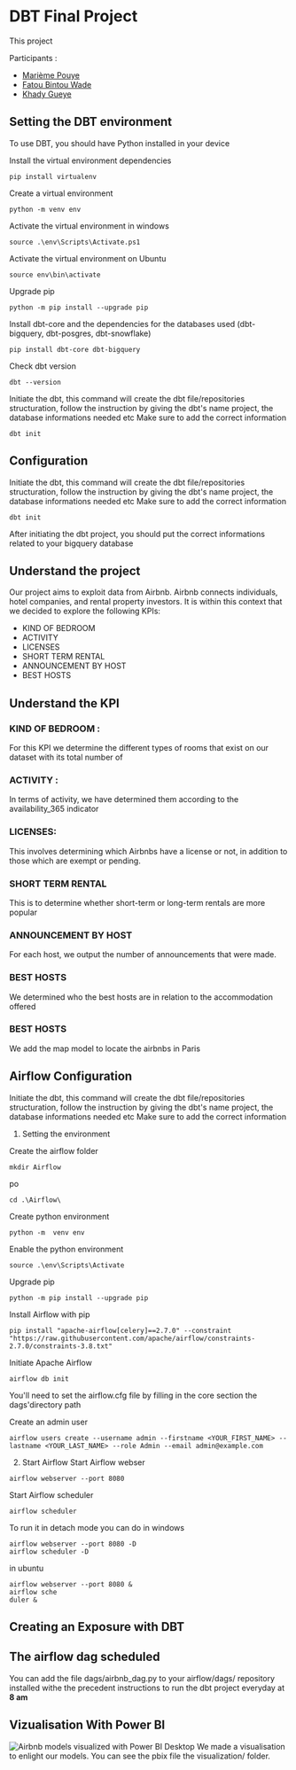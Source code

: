 # DBT Final Project

This project 

Participants :
- [Marième Pouye](https://github.com/mariememuslima)
- [Fatou Bintou Wade](https://github.com/mariememuslima)
- [Khady Gueye](https://github.com/mariememuslima)

## Setting the DBT environment

To use DBT, you should have Python installed in your device

Install the virtual environment dependencies
``` 
pip install virtualenv
```

Create a virtual environment
``` 
python -m venv env
```
Activate the virtual environment in windows 
``` 
source .\env\Scripts\Activate.ps1
```
Activate the virtual environment on Ubuntu
``` 
source env\bin\activate
```
Upgrade pip
``` 
python -m pip install --upgrade pip
```
Install dbt-core and the dependencies for the databases used (dbt-bigquery, dbt-posgres, dbt-snowflake)
``` 
pip install dbt-core dbt-bigquery
```
Check dbt version
``` 
dbt --version
```
Initiate the dbt, this command will create the dbt file/repositories structuration, follow the instruction by giving the dbt's name project, the database informations needed etc Make sure to add the correct information 
``` 
dbt init
```
## Configuration

Initiate the dbt, this command will create the dbt file/repositories structuration, follow the instruction by giving the dbt's name project, the database informations needed etc Make sure to add the correct information 

``` 
dbt init
```
After initiating the dbt project, you should put the correct informations related to your bigquery database

## Understand the project
Our project aims to exploit data from Airbnb. Airbnb connects individuals, hotel companies, and rental property investors. It is within this context that we decided to explore the following KPIs:
* KIND OF BEDROOM
* ACTIVITY
* LICENSES
* SHORT TERM RENTAL
* ANNOUNCEMENT BY HOST
* BEST HOSTS

## Understand the KPI
### KIND OF BEDROOM :
For this KPI we determine the different types of rooms that exist on our dataset with its total number of
### ACTIVITY :
In terms of activity, we have determined them according to the availability_365 indicator
### LICENSES:
This involves determining which Airbnbs have a license or not, in addition to those which are exempt or pending.
### SHORT TERM RENTAL
This is to determine whether short-term or long-term rentals are more popular
### ANNOUNCEMENT BY HOST
For each host, we output the number of announcements that were made.
### BEST HOSTS
We determined who the best hosts are in relation to the accommodation offered
### BEST HOSTS
We add the map model to locate the airbnbs in Paris 

## Airflow Configuration

Initiate the dbt, this command will create the dbt file/repositories structuration, follow the instruction by giving the dbt's name project, the database informations needed etc Make sure to add the correct information 

1. Setting the environment

Create the airflow folder
``` 
mkdir Airflow
```
po
``` 
cd .\Airflow\
```
Create python environment
``` 
python -m  venv env
```
Enable the python environment
``` 
source .\env\Scripts\Activate
```
Upgrade pip
``` 
python -m pip install --upgrade pip
```
Install Airflow with pip
``` 
pip install "apache-airflow[celery]==2.7.0" --constraint "https://raw.githubusercontent.com/apache/airflow/constraints-2.7.0/constraints-3.8.txt"
```

Initiate Apache Airflow
``` 
airflow db init
```
You'll need to set the airflow.cfg file by filling in the core section the dags'directory path

Create an admin user 
``` 
airflow users create --username admin --firstname <YOUR_FIRST_NAME> --lastname <YOUR_LAST_NAME> --role Admin --email admin@example.com
```


2. Start Airflow 
Start Airflow webser
``` 
airflow webserver --port 8080
```
Start Airflow scheduler
``` 
airflow scheduler
```
To run it in detach mode you can do
in windows
``` 
airflow webserver --port 8080 -D
airflow scheduler -D
```
in ubuntu
``` 
airflow webserver --port 8080 &
airflow sche
duler &
`````````
## Creating an Exposure with DBT


## The airflow dag scheduled
You can add the file dags/airbnb_dag.py to your airflow/dags/ repository installed withe the precedent instructions to run the dbt project everyday at **8 am** 

## Vizualisation With Power BI


<img src="visualization/airbnb_visual.png" alt="Airbnb models visualized with Power BI Desktop">
We made a visualisation to  enlight our models. You can see the pbix file the visualization/ folder. 